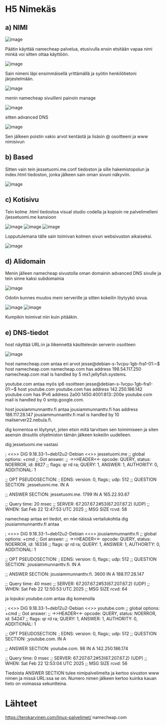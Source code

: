 # H5 Nimekäs

## a) NIMI
![image](https://github.com/user-attachments/assets/22b73faf-0b79-4c4d-85dd-03f56df3c686)

Päätin käyttää namecheap palvelua, etusivulla ensin etsitään vapaa nimi minkä voi sitten ottaa käyttöön.

![image](https://github.com/user-attachments/assets/88ac0e27-f6f1-44b9-a084-c766e88a92f2)

Sain nimeni läpi ensimmäisellä yrittämällä ja syötin henkilötietoni järjestelmään.

![image](https://github.com/user-attachments/assets/7c863717-cd3a-461b-acd2-0d21d861f150)

menin namecheap sivuilleni painoin manage

![image](https://github.com/user-attachments/assets/0efd867b-090a-46b3-82d4-6e7ff264bd3b)

sitten advanced DNS

![image](https://github.com/user-attachments/assets/b227558c-20e8-4675-8ba3-d3e243fb9167)

Sen jälkeen poistin vakio arvot kentästä ja lisäsin @ osoitteeni ja www nimisivun

## b) Based

Sitten vain tein jessetuomi.me.conf tiedoston ja sille hakemistopolun ja index.html tiedoston, jonka jälkeen sain oman sivuni näkyviin.

![image](https://github.com/user-attachments/assets/f25618c2-2ab8-4f52-9ceb-7a2126c9405b)

## c) Kotisivu

Tein kolme .html tiedostoa visual studio codella ja kopioin ne palvelimelleni /jessetuomi.me kansioon

![image](https://github.com/user-attachments/assets/ced21151-6953-4819-a127-2bb73baf6ba2)
![image](https://github.com/user-attachments/assets/6a74b1d4-559f-4a73-a647-4c7d77cee860)
![image](https://github.com/user-attachments/assets/44d45f7a-c90b-40e1-b362-387262486514)

Lopputulemana tälle sain toimivan kolmen sivun websivuston aikaiseksi.

![image](https://github.com/user-attachments/assets/57dfb64f-0a55-4266-b73a-6c52db5d253b)

## d) Alidomain

Menin jälleen namecheap sivustolla oman domainin advanced DNS sivulle ja tein sinne kaksi subdomainia

![image](https://github.com/user-attachments/assets/8c736cef-9f27-4bdf-b605-faf0d622d658)

Odotin kunnes muutos meni serverille ja sitten kokeilin löytyykö sivua.

![image](https://github.com/user-attachments/assets/de7a46cd-9768-406e-a6f2-280ee577bd8e)
![image](https://github.com/user-attachments/assets/33b0c051-4298-45d9-b759-0a2e27789928)

Kumpikin toimivat niin kuin pitääkin.

## e) DNS-tiedot

host näyttää URL:in ja liikennettä käsittelevän serverin osoitteen

![image](https://github.com/user-attachments/assets/41f591c2-06f6-41b5-9849-321aa2fcb604)

host namecheap.com antaa eri arvot
jesse@debian-s-1vcpu-1gb-fra1-01:~$ host namecheap.com
namecheap.com has address 198.54.117.250
namecheap.com mail is handled by 5 mx1.jellyfish.systems.

youtube.com antaa myös ip6 osoitteen
jesse@debian-s-1vcpu-1gb-fra1-01:~$ host youtube.com
youtube.com has address 142.250.186.142
youtube.com has IPv6 address 2a00:1450:4001:813::200e
youtube.com mail is handled by 0 smtp.google.com.

host jousiammunnanttv.fi antaa
jousiammunnanttv.fi has address 188.117.28.147
jousiammunnanttv.fi mail is handled by 10 mailserver22.nebula.fi.

dig komentoa ei löytynyt, joten etsin mitä tarvitsen sen toimimiseen ja siten asensin dnsutils ohjelmiston
tämän jälkeen kokeilin uudelleen.

dig jessetuomi.me vastasi

; <<>> DiG 9.18.33-1~deb12u2-Debian <<>> jessetuomi.me
;; global options: +cmd
;; Got answer:
;; ->>HEADER<<- opcode: QUERY, status: NOERROR, id: 8827
;; flags: qr rd ra; QUERY: 1, ANSWER: 1, AUTHORITY: 0, ADDITIONAL: 1

;; OPT PSEUDOSECTION:
; EDNS: version: 0, flags:; udp: 512
;; QUESTION SECTION:
;jessetuomi.me.			IN	A

;; ANSWER SECTION:
jessetuomi.me.		1799	IN	A	165.22.93.67

;; Query time: 20 msec
;; SERVER: 67.207.67.2#53(67.207.67.2) (UDP)
;; WHEN: Sat Feb 22 12:47:53 UTC 2025
;; MSG SIZE  rcvd: 58

namecheap antaa eri tiedot, en näe näissä vertailukohtia
dig jousiammunnanttv.fi antaa

; <<>> DiG 9.18.33-1~deb12u2-Debian <<>> jousiammunnanttv.fi
;; global options: +cmd
;; Got answer:
;; ->>HEADER<<- opcode: QUERY, status: NOERROR, id: 16336
;; flags: qr rd ra; QUERY: 1, ANSWER: 1, AUTHORITY: 0, ADDITIONAL: 1

;; OPT PSEUDOSECTION:
; EDNS: version: 0, flags:; udp: 512
;; QUESTION SECTION:
;jousiammunnanttv.fi.		IN	A

;; ANSWER SECTION:
jousiammunnanttv.fi.	3600	IN	A	188.117.28.147

;; Query time: 40 msec
;; SERVER: 67.207.67.2#53(67.207.67.2) (UDP)
;; WHEN: Sat Feb 22 12:50:53 UTC 2025
;; MSG SIZE  rcvd: 64

ja lopuksi youtube.com antaa dig komenolla

; <<>> DiG 9.18.33-1~deb12u2-Debian <<>> youtube.com
;; global options: +cmd
;; Got answer:
;; ->>HEADER<<- opcode: QUERY, status: NOERROR, id: 54247
;; flags: qr rd ra; QUERY: 1, ANSWER: 1, AUTHORITY: 0, ADDITIONAL: 1

;; OPT PSEUDOSECTION:
; EDNS: version: 0, flags:; udp: 512
;; QUESTION SECTION:
;youtube.com.			IN	A

;; ANSWER SECTION:
youtube.com.		98	IN	A	142.250.186.174

;; Query time: 0 msec
;; SERVER: 67.207.67.2#53(67.207.67.2) (UDP)
;; WHEN: Sat Feb 22 12:53:04 UTC 2025
;; MSG SIZE  rcvd: 56

Tiedoista ANSWER SECTION tulee nimipalvelimelta ja kertoo sivuston www nimen ja missä URL:ssa se on. 
Numero nimen jälkeen kertoo kuinka kauan tieto on voimassa sekuntteina.

# Lähteet

https://terokarvinen.com/linux-palvelimet/
namecheap.com










